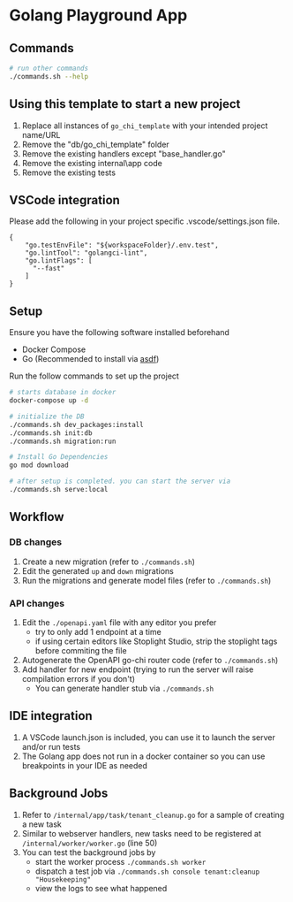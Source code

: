 # Golang Playground App

## Commands

```bash
# run other commands
./commands.sh --help
```

## Using this template to start a new project

1. Replace all instances of `go_chi_template` with your intended project name/URL
2. Remove the "db/go_chi_template" folder
3. Remove the existing handlers except "base_handler.go"
4. Remove the existing internal\app code
5. Remove the existing tests

## VSCode integration
Please add the following in your project specific .vscode/settings.json file.

```
{
    "go.testEnvFile": "${workspaceFolder}/.env.test",
    "go.lintTool": "golangci-lint",
    "go.lintFlags": [
      "--fast"
    ]
}

```


## Setup

Ensure you have the following software installed beforehand
- Docker Compose
- Go (Recommended to install via [asdf](https://asdf-vm.com/))

Run the follow commands to set up the project
```bash
# starts database in docker
docker-compose up -d

# initialize the DB
./commands.sh dev_packages:install
./commands.sh init:db
./commands.sh migration:run

# Install Go Dependencies
go mod download

# after setup is completed. you can start the server via
./commands.sh serve:local
```

## Workflow

### DB changes

1. Create a new migration (refer to `./commands.sh`)
2. Edit the generated `up` and `down` migrations
3. Run the migrations and generate model files (refer to `./commands.sh`)

### API changes

1. Edit the `./openapi.yaml` file with any editor you prefer
    - try to only add 1 endpoint at a time
    - if using certain editors like Stoplight Studio, strip the stoplight tags before commiting the file
2. Autogenerate the OpenAPI go-chi router code (refer to `./commands.sh`)
3. Add handler for new endpoint (trying to run the server will raise compilation errors if you don't)
    - You can generate handler stub via `./commands.sh`

## IDE integration
1. A VSCode launch.json is included, you can use it to launch the server and/or run tests
2. The Golang app does not run in a docker container so you can use breakpoints in your IDE as needed

## Background Jobs
1. Refer to `/internal/app/task/tenant_cleanup.go` for a sample of creating a new task
2. Similar to webserver handlers, new tasks need to be registered at `/internal/worker/worker.go` (line 50)
3. You can test the background jobs by
    - start the worker process `./commands.sh worker`
    - dispatch a test job via `./commands.sh console tenant:cleanup "Housekeeping"`
    - view the logs to see what happened

